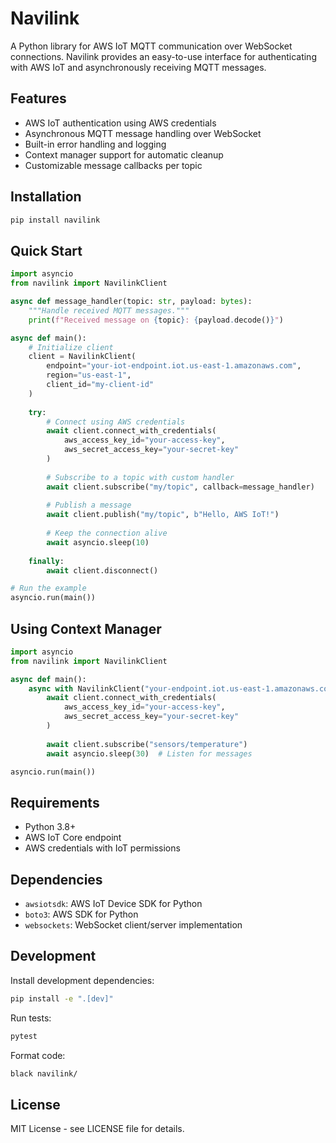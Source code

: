 # Navilink

A Python library for AWS IoT MQTT communication over WebSocket connections. Navilink provides an easy-to-use interface for authenticating with AWS IoT and asynchronously receiving MQTT messages.

## Features

- AWS IoT authentication using AWS credentials
- Asynchronous MQTT message handling over WebSocket
- Built-in error handling and logging
- Context manager support for automatic cleanup
- Customizable message callbacks per topic

## Installation

```bash
pip install navilink
```

## Quick Start

```python
import asyncio
from navilink import NavilinkClient

async def message_handler(topic: str, payload: bytes):
    """Handle received MQTT messages."""
    print(f"Received message on {topic}: {payload.decode()}")

async def main():
    # Initialize client
    client = NavilinkClient(
        endpoint="your-iot-endpoint.iot.us-east-1.amazonaws.com",
        region="us-east-1",
        client_id="my-client-id"
    )
    
    try:
        # Connect using AWS credentials
        await client.connect_with_credentials(
            aws_access_key_id="your-access-key",
            aws_secret_access_key="your-secret-key"
        )
        
        # Subscribe to a topic with custom handler
        await client.subscribe("my/topic", callback=message_handler)
        
        # Publish a message
        await client.publish("my/topic", b"Hello, AWS IoT!")
        
        # Keep the connection alive
        await asyncio.sleep(10)
        
    finally:
        await client.disconnect()

# Run the example
asyncio.run(main())
```

## Using Context Manager

```python
import asyncio
from navilink import NavilinkClient

async def main():
    async with NavilinkClient("your-endpoint.iot.us-east-1.amazonaws.com") as client:
        await client.connect_with_credentials(
            aws_access_key_id="your-access-key",
            aws_secret_access_key="your-secret-key"
        )
        
        await client.subscribe("sensors/temperature")
        await asyncio.sleep(30)  # Listen for messages

asyncio.run(main())
```

## Requirements

- Python 3.8+
- AWS IoT Core endpoint
- AWS credentials with IoT permissions

## Dependencies

- `awsiotsdk`: AWS IoT Device SDK for Python
- `boto3`: AWS SDK for Python
- `websockets`: WebSocket client/server implementation

## Development

Install development dependencies:

```bash
pip install -e ".[dev]"
```

Run tests:

```bash
pytest
```

Format code:

```bash
black navilink/
```

## License

MIT License - see LICENSE file for details.
